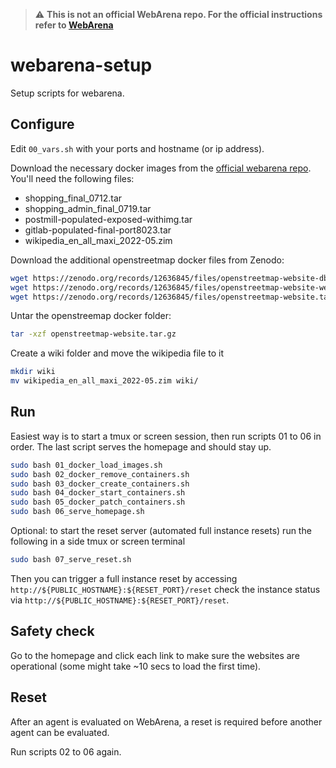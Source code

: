 > :warning: **This is not an official WebArena repo. For the official instructions refer to [WebArena](https://github.com/web-arena-x/webarena/tree/main/environment_docker)**

# webarena-setup

Setup scripts for webarena.

## Configure

Edit `00_vars.sh` with your ports and hostname (or ip address).

Download the necessary docker images from the [official webarena repo](https://github.com/web-arena-x/webarena/tree/main/environment_docker). You'll need the following files:
- shopping_final_0712.tar
- shopping_admin_final_0719.tar
- postmill-populated-exposed-withimg.tar
- gitlab-populated-final-port8023.tar
- wikipedia_en_all_maxi_2022-05.zim

Download the additional openstreetmap docker files from Zenodo:
```sh
wget https://zenodo.org/records/12636845/files/openstreetmap-website-db.tar.gz
wget https://zenodo.org/records/12636845/files/openstreetmap-website-web.tar.gz
wget https://zenodo.org/records/12636845/files/openstreetmap-website.tar.gz
```

Untar the openstreemap docker folder:
```sh
tar -xzf openstreetmap-website.tar.gz
```

Create a wiki folder and move the wikipedia file to it
```sh
mkdir wiki
mv wikipedia_en_all_maxi_2022-05.zim wiki/
```

## Run

Easiest way is to start a tmux or screen session, then run scripts 01 to 06 in order. The last script serves the homepage and should stay up.
```bash
sudo bash 01_docker_load_images.sh
sudo bash 02_docker_remove_containers.sh
sudo bash 03_docker_create_containers.sh
sudo bash 04_docker_start_containers.sh
sudo bash 05_docker_patch_containers.sh
sudo bash 06_serve_homepage.sh
```

Optional: to start the reset server (automated full instance resets) run the following in a side tmux or screen terminal
```bash
sudo bash 07_serve_reset.sh
```

Then you can trigger a full instance reset by accessing `http://${PUBLIC_HOSTNAME}:${RESET_PORT}/reset` check the instance status via `http://${PUBLIC_HOSTNAME}:${RESET_PORT}/reset`.

## Safety check

Go to the homepage and click each link to make sure the websites are operational (some might take ~10 secs to load the first time).

## Reset

After an agent is evaluated on WebArena, a reset is required before another agent can be evaluated.

Run scripts 02 to 06 again.
